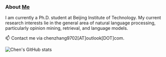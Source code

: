 ### About [Me](https://genezc.github.io)

I am currently a Ph.D. student at Beijing Institute of Technology. My current research interests lie in the general area of natural language processing, particularly opinion mining, retrieval, and language models.

📫 Contact me via chenzhang9702[AT]outlook[DOT]com.

![Chen's GitHub stats](https://github-readme-stats.vercel.app/api?username=GeneZC&show_icons=true&theme=dracula)

